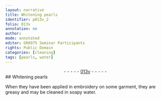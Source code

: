 ```yaml
---
layout: narrative
title: Whitening pearls
identifier: p013v_2
folio: 013v
annotation: no
author:
mode: annotated
editor: GR8975 Seminar Participants
rights: Public Domain
categories: [cleaning]
tags: [pearls, water]
---
```


 <div class="folio" align="center">- - - - - <a href="http://gallica.bnf.fr/ark:/12148/btv1b10500001g/f32.image" target="_blank">013v</a> - - - - - </div>  <span class="activity"></span> 
## <span class="color">White</span>ning <span class="material">pearls</span>

 
When they have been applied in embroidery on some garment, they are greasy and may be cleaned in <span class="material_format">soapy <span class="material">water</span></span>.
 
